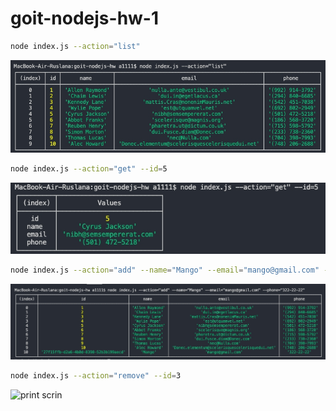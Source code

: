 # goit-nodejs-hw-1

```sh
node index.js --action="list"
```

![print scrin](./screen/list.jpg)

```sh
node index.js --action="get" --id=5
```

![print scrin](./screen/contactById.jpg)

```sh
node index.js --action="add" --name="Mango" --email="mango@gmail.com" --phone="322-22-22"
```

![print scrin](./screen/add.jpg)

```sh
node index.js --action="remove" --id=3
```

![print scrin](./screen/remove.jpg)
